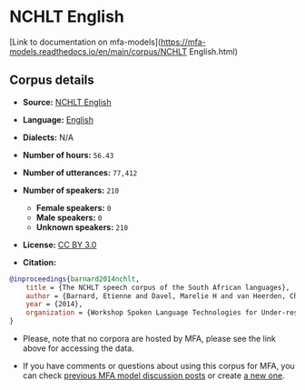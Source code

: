 
# NCHLT English

[Link to documentation on mfa-models](https://mfa-models.readthedocs.io/en/main/corpus/NCHLT English.html)

## Corpus details

- **Source:** [NCHLT English](https://repo.sadilar.org/handle/20.500.12185/274)
- **Language:** [English](https://en.wikipedia.org/wiki/English_language)
- **Dialects:** N/A
- **Number of hours:** `56.43`
- **Number of utterances:** `77,412`
- **Number of speakers:** `210`
  - **Female speakers:** `0`
  - **Male speakers:** `0`
  - **Unknown speakers:** `210`
- **License:** [CC BY 3.0](https://creativecommons.org/licenses/by/3.0/)

- **Citation:**
```bibtex
@inproceedings{barnard2014nchlt,
	title = {The NCHLT speech corpus of the South African languages},
	author = {Barnard, Etienne and Davel, Marelie H and van Heerden, Charl and De Wet, Febe and Badenhorst, Jaco},
	year = {2014},
	organization = {Workshop Spoken Language Technologies for Under-resourced Languages (SLTU)}
}
```

- Please, note that no corpora are hosted by MFA, please see the link above for accessing the data.

- If you have comments or questions about using this corpus for MFA, you can check [previous MFA model discussion posts](https://github.com/MontrealCorpusTools/mfa-models/discussions?discussions_q=NCHLT+English) or create [a new one](https://github.com/MontrealCorpusTools/mfa-models/discussions/new).
